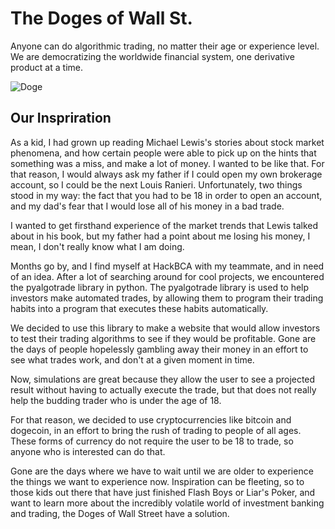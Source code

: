 # The Doges of Wall St.

Anyone can do algorithmic trading, no matter their age or experience level. We are democratizing the worldwide financial system, one derivative product at a time.

![Doge](https://i.imgur.com/byi1DAi.png?1)

## Our Inspriration

As a kid, I had grown up reading Michael Lewis's stories about stock market phenomena, and how certain people were able to pick up on the hints that something was a miss, and make a lot of money. I wanted to be like that. For that reason, I would always ask my father if I could open my own brokerage account, so I could be the next Louis Ranieri. Unfortunately, two things stood in my way: the fact that you had to be 18 in order to open an account, and my dad's fear that I would lose all of his money in a bad trade.

I wanted to get firsthand experience of the market trends that Lewis talked about in his book, but my father had a point about me losing his money, I mean, I don't really know what I am doing.

Months go by, and I find myself at HackBCA with my teammate, and in need of an idea. After a lot of searching around for cool projects, we encountered the pyalgotrade library in python. The pyalgotrade library is used to help investors make automated trades, by allowing them to program their trading habits into a program that executes these habits automatically.

We decided to use this library to make a website that would allow investors to test their trading algorithms to see if they would be profitable. Gone are the days of people hopelessly gambling away their money in an effort to see what trades work, and don't at a given moment in time.

Now, simulations are great because they allow the user to see a projected result without having to actually execute the trade, but that does not really help the budding trader who is under the age of 18.

For that reason, we decided to use cryptocurrencies like bitcoin and dogecoin, in an effort to bring the rush of trading to people of all ages. These forms of currency do not require the user to be 18 to trade, so anyone who is interested can do that.

Gone are the days where we have to wait until we are older to experience the things we want to experience now. Inspiration can be fleeting, so to those kids out there that have just finished Flash Boys or Liar's Poker, and want to learn more about the incredibly volatile world of investment banking and trading, the Doges of Wall Street have a solution.
